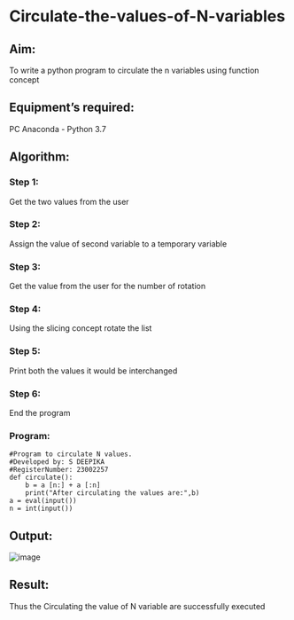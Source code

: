 # Circulate-the-values-of-N-variables
## Aim:
To write a python program to circulate the n variables using function concept
## Equipment’s required:
PC
Anaconda - Python 3.7
## Algorithm: 
### Step 1: 
Get the two values from the user
### Step 2: 
Assign the value of second variable to a temporary variable
### Step 3: 
Get the value from the user for the number of rotation
### Step 4: 
Using the slicing concept rotate the list
### Step 5:
Print both the values it would be interchanged
### Step 6:
End the program
### Program:
```
#Program to circulate N values.
#Developed by: S DEEPIKA
#RegisterNumber: 23002257
def circulate():
    b = a [n:] + a [:n]
    print("After circulating the values are:",b)
a = eval(input())
n = int(input())
```
## Output:
![image](https://github.com/Deepikasuresh05/Circulate-the-values-of-N-variables/assets/148514509/77233613-89e4-49c6-acf4-6ca24f3d6f3e)


## Result:
Thus the Circulating the value of N variable are successfully executed
